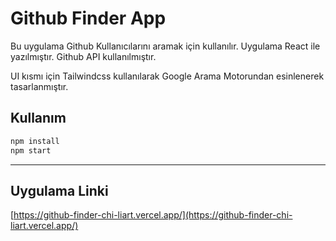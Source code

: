 # Github Finder App

Bu uygulama Github Kullanıcılarını aramak için kullanılır.
Uygulama React ile yazılmıştır. Github API kullanılmıştır.

UI kısmı için Tailwindcss kullanılarak Google Arama Motorundan esinlenerek tasarlanmıştır.

## Kullanım

```bash
npm install
npm start
```

---

## Uygulama Linki

[https://github-finder-chi-liart.vercel.app/](https://github-finder-chi-liart.vercel.app/)


